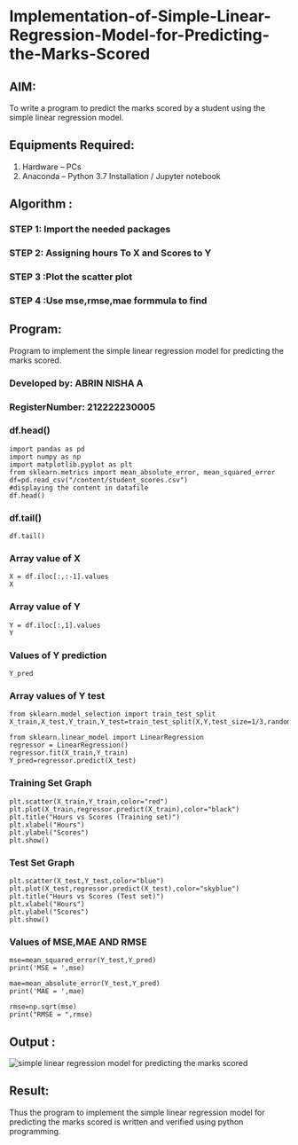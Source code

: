 # Implementation-of-Simple-Linear-Regression-Model-for-Predicting-the-Marks-Scored

## AIM:
To write a program to predict the marks scored by a student using the simple linear regression model.

## Equipments Required:
1. Hardware – PCs
2. Anaconda – Python 3.7 Installation / Jupyter notebook

## Algorithm :

### STEP 1:  Import the needed packages

### STEP 2: Assigning hours To X and Scores to Y

### STEP 3 :Plot the scatter plot

### STEP 4 :Use mse,rmse,mae formmula to find 

## Program:

Program to implement the simple linear regression model for predicting the marks scored.
### Developed by: ABRIN NISHA A
### RegisterNumber: 212222230005

### df.head() 
```
import pandas as pd
import numpy as np
import matplotlib.pyplot as plt
from sklearn.metrics import mean_absolute_error, mean_squared_error
df=pd.read_csv("/content/student_scores.csv")
#displaying the content in datafile
df.head()
```

### df.tail()
```
df.tail()
```

### Array value of X 

```
X = df.iloc[:,:-1].values
X
```

### Array value of Y

```
Y = df.iloc[:,1].values
Y
```

### Values of Y prediction 

```
Y_pred
```

### Array values of Y test
```
from sklearn.model_selection import train_test_split
X_train,X_test,Y_train,Y_test=train_test_split(X,Y,test_size=1/3,random_state=0)

from sklearn.linear_model import LinearRegression
regressor = LinearRegression()
regressor.fit(X_train,Y_train)
Y_pred=regressor.predict(X_test)
```

### Training Set Graph
```
plt.scatter(X_train,Y_train,color="red")
plt.plot(X_train,regressor.predict(X_train),color="black")
plt.title("Hours vs Scores (Training set)")
plt.xlabel("Hours")
plt.ylabel("Scores")
plt.show()
```
### Test Set Graph 
```
plt.scatter(X_test,Y_test,color="blue")
plt.plot(X_test,regressor.predict(X_test),color="skyblue")
plt.title("Hours vs Scores (Test set)")
plt.xlabel("Hours")
plt.ylabel("Scores")
plt.show()
```

### Values of MSE,MAE AND RMSE 
```
mse=mean_squared_error(Y_test,Y_pred)
print('MSE = ',mse)

mae=mean_absolute_error(Y_test,Y_pred)
print('MAE = ',mae)

rmse=np.sqrt(mse)
print("RMSE = ",rmse)
```


## Output :

![simple linear regression model for predicting the marks scored](sam.png)


## Result:
Thus the program to implement the simple linear regression model for predicting the marks scored is written and verified using python programming.
